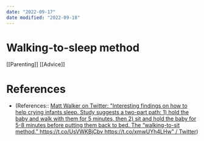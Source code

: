 ```yaml
---
date: "2022-09-17"
date modified: "2022-09-18"
---
```


# Walking-to-sleep method
[[Parenting]] [[Advice]]

# References
- (References:: [Matt Walker on Twitter: "Interesting findings on how to help crying infants sleep. Study suggests a two-part path: 1) hold the baby and walk with them for 5 minutes, then 2) sit and hold the baby for 5-8 minutes before putting them back to bed. The “walking-to-sit method.” https://t.co/UsVWKBjCbv https://t.co/xmwUYh4LHw" / Twitter](https://twitter.com/sleepdiplomat/status/1569892432908795904?s=12&t=4dANlA6ZV605L_lt9WuCRg))
